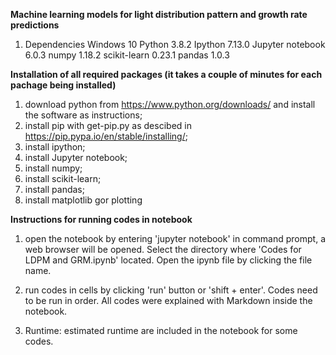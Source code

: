 **Machine learning models for light distribution pattern  and growth rate predictions**

1. Dependencies
Windows 10
Python 3.8.2
Ipython 7.13.0
Jupyter notebook 6.0.3
numpy 1.18.2
scikit-learn 0.23.1
pandas 1.0.3

**Installation of all required packages (it takes a couple of minutes for each pachage being installed)**
1) download python from https://www.python.org/downloads/ and install the software as instructions;
2) install pip with get-pip.py as descibed in https://pip.pypa.io/en/stable/installing/;
3) install ipython;
4) install Jupyter notebook;
5) install numpy;
6) install scikit-learn;
7) install pandas;
8) install matplotlib gor plotting

**Instructions for running codes in notebook**
1) open the notebook by entering 'jupyter notebook' in command prompt, a web browser will be opened. Select the directory where 'Codes for LDPM and GRM.ipynb' located. Open the ipynb file by clicking the file name.

2) run codes in cells by clicking 'run' button or 'shift + enter'. Codes need to be run in order. 
   All codes were explained with Markdown inside the notebook.

3) Runtime: estimated runtime are included in the notebook for some codes.
